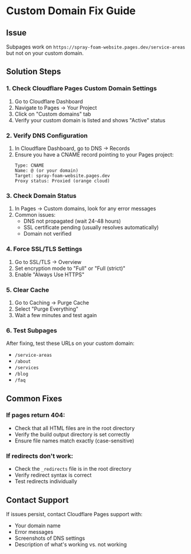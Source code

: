 # Custom Domain Fix Guide

## Issue
Subpages work on `https://spray-foam-website.pages.dev/service-areas` but not on your custom domain.

## Solution Steps

### 1. Check Cloudflare Pages Custom Domain Settings
1. Go to Cloudflare Dashboard
2. Navigate to Pages → Your Project
3. Click on "Custom domains" tab
4. Verify your custom domain is listed and shows "Active" status

### 2. Verify DNS Configuration
1. In Cloudflare Dashboard, go to DNS → Records
2. Ensure you have a CNAME record pointing to your Pages project:
   ```
   Type: CNAME
   Name: @ (or your domain)
   Target: spray-foam-website.pages.dev
   Proxy status: Proxied (orange cloud)
   ```

### 3. Check Domain Status
1. In Pages → Custom domains, look for any error messages
2. Common issues:
   - DNS not propagated (wait 24-48 hours)
   - SSL certificate pending (usually resolves automatically)
   - Domain not verified

### 4. Force SSL/TLS Settings
1. Go to SSL/TLS → Overview
2. Set encryption mode to "Full" or "Full (strict)"
3. Enable "Always Use HTTPS"

### 5. Clear Cache
1. Go to Caching → Purge Cache
2. Select "Purge Everything"
3. Wait a few minutes and test again

### 6. Test Subpages
After fixing, test these URLs on your custom domain:
- `/service-areas`
- `/about`
- `/services`
- `/blog`
- `/faq`

## Common Fixes

### If pages return 404:
- Check that all HTML files are in the root directory
- Verify the build output directory is set correctly
- Ensure file names match exactly (case-sensitive)

### If redirects don't work:
- Check the `_redirects` file is in the root directory
- Verify redirect syntax is correct
- Test redirects individually

## Contact Support
If issues persist, contact Cloudflare Pages support with:
- Your domain name
- Error messages
- Screenshots of DNS settings
- Description of what's working vs. not working
